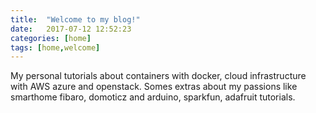 ```yaml
---
title:  "Welcome to my blog!"
date:   2017-07-12 12:52:23
categories: [home]
tags: [home,welcome]
---
```

My personal tutorials about containers with docker, cloud infrastructure with AWS azure and openstack.
Somes extras about my passions like smarthome fibaro, domoticz and arduino, sparkfun, adafruit tutorials.
